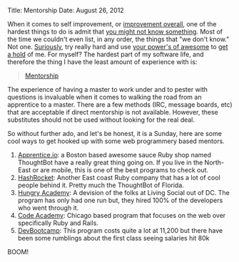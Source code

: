 Title: Mentorship
Date: August 26, 2012

When it comes to self improvement, or [improvement overall][1], one of
the hardest things to do is admit that [you might not know
something][2]. Most of the time we couldn't even list, in any order, the
things that "we don't know." Not one. [Suriously][3], try really hard
and use [your power's of awesome][4] to [get a hold][5] of me. For
myself? The hardest part of my software life, and therefore the thing I
have the least amount of experience with is:

> [Mentorship][6]

The experience of having a master to work under and to pester with
questions is invaluable when it comes to walking the road from 
an apprentice to a master. There are a few methods (IRC, message boards,
etc) that are acceptable if direct mentorship is not available. However,
these substitutes should not be used without looking for the real deal.

So without further ado, and let's be honest, it is a Sunday, here are
some cool ways to get hooked up with some web programmery based mentors.

1. [Apprentice.io][7]: a Boston based awesome sauce Ruby shop named
   ThoughtBot have a really great thing going on. If you live in the
   North-East or are mobile, this is one of the best programs to check
   out.
1. [HashRocket][8]: Another East coast Ruby company that has a lot of
   cool people behind it. Pretty much the ThoughtBot of Florida.
1. [Hungry Academy][9]: A devision of the folks at Living Social out of
   DC. The program has only had one run but, they hired 100% of the
   developers who went through it.
1. [Code Academy][10]: Chicago based program that focuses on the web
   over specifically Ruby and Rails.
1. [DevBootcamp][11]: This program costs quite a lot at 11,200 but there
   have been some rumblings about the first class seeing salaries hit
   80k

BOOM!

[1]: http://www.amazon.com/Apprenticeship-Patterns-Guidance-Aspiring-Craftsman/dp/0596518382/ref=sr_1_1?ie=UTF8&qid=1346026480&sr=8-1&keywords=apprenticeship+patterns
[2]: https://gimmebar.com/view/502ea8eaaac4223116000014/big
[3]: https://gimmebar.com/view/50340aa129ca15433d000010/big
[4]: https://gimmebar.com/view/503abec229ca15f37500000d/big
[5]: http://cloudbacon.com/about
[6]: https://en.wikipedia.org/wiki/Mentorship
[7]: https://www.apprentice.io/
[8]: http://hashrocket.com/people/work-at-hashrocket/apprentice
[9]: http://hungryacademy.com/
[10]: http://www.codeacademy.org/
[11]: http://devbootcamp.com/
